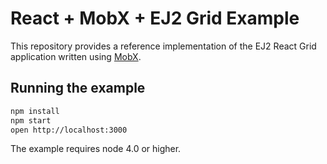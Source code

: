 # React + MobX + EJ2 Grid Example

This repository provides a reference implementation of the EJ2 React Grid application written using [MobX](https://github.com/mobxjs/mobx).

## Running the example

```bash
npm install
npm start
open http://localhost:3000
```

The example requires node 4.0 or higher.
